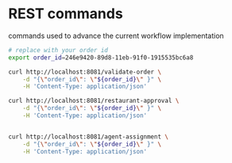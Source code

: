 # REST commands

commands used to advance the current workflow implementation

```bash
# replace with your order id
export order_id=246e9420-89d8-11eb-91f0-1915535bc6a8

curl http://localhost:8081/validate-order \
	-d "{\"order_id\": \"${order_id}\" }" \
	-H 'Content-Type: application/json'

curl http://localhost:8081/restaurant-approval \
	-d "{\"order_id\": \"${order_id}\" }" \
	-H 'Content-Type: application/json'


curl http://localhost:8081/agent-assignment \
	-d "{\"order_id\": \"${order_id}\" }" \
	-H 'Content-Type: application/json'
```
